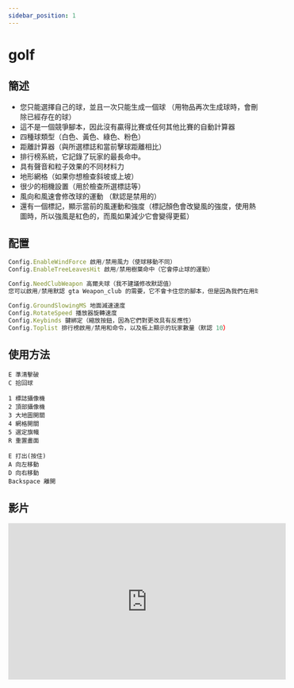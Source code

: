 ```yaml
---
sidebar_position: 1
---
```


# golf

## 簡述

- 您只能選擇自己的球，並且一次只能生成一個球 （用物品再次生成球時，會刪除已經存在的球）
- 這不是一個競爭腳本，因此沒有贏得比賽或任何其他比賽的自動計算器
- 四種球類型（白色、黃色、綠色、粉色）
- 距離計算器（與所選標誌和當前擊球距離相比）
- 排行榜系統，它記錄了玩家的最長命中。
- 具有聲音和粒子效果的不同材料力
- 地形網格（如果你想檢查斜坡或上坡）
- 很少的相機設置（用於檢查所選標誌等）
- 風向和風速會修改球的運動 （默認是禁用的）
- 還有一個標記，顯示當前的風運動和強度（標記顏色會改變風的強度，使用熱圖時，所以強風是紅色的，而風如果減少它會變得更藍）



## 配置

```jsx title="config.lua"
Config.EnableWindForce 啟用/禁用風力（使球移動不同）
Config.EnableTreeLeavesHit 啟用/禁用樹葉命中（它會停止球的運動）

Config.NeedClubWeapon 高爾夫球（我不建議修改默認值）
您可以啟用/禁用默認 gta Weapon_club 的需要，它不會卡住您的腳本，但是因為我們在用球瞄準時使用附加的球桿，所以腳本會在您交互時從手中移除武器（默認禁用）

Config.GroundSlowingMS 地面減速速度
Config.RotateSpeed 播放器旋轉速度
Config.Keybinds 鍵綁定（縮放按鈕，因為它們對更改具有反應性）
Config.Toplist 排行榜啟用/禁用和命令，以及板上顯示的玩家數量（默認 10）
```

## 使用方法

```使用物品放置球
E 準清擊破
C 拾回球

1 標誌攝像機
2 頂部攝像機
3 大地圖開關
4 網格開關
5 選定旗幟
R 重置畫面

E 打出(按住)
A 向左移動
D 向右移動
Backspace 離開
```


## 影片

<iframe width="560" height="315" src="https://www.youtube.com/embed/1pzkTaQX_6A" title="YouTube video player" frameborder="0" allow="accelerometer; autoplay; clipboard-write; encrypted-media; gyroscope; picture-in-picture" allowfullscreen></iframe>